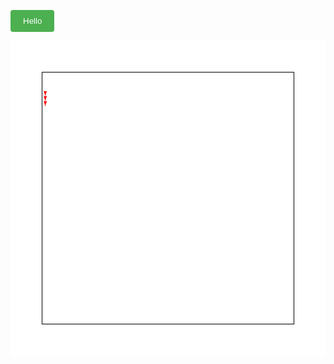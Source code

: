 <button style="background-color: #4CAF50; color: white; padding: 10px 20px; border: none; cursor: pointer; border-radius: 4px;">Hello</button>

![](./image.svg)
